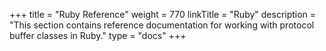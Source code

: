 +++
title = "Ruby Reference"
weight = 770
linkTitle = "Ruby"
description = "This section contains reference documentation for working with protocol buffer classes in Ruby."
type = "docs"
+++
